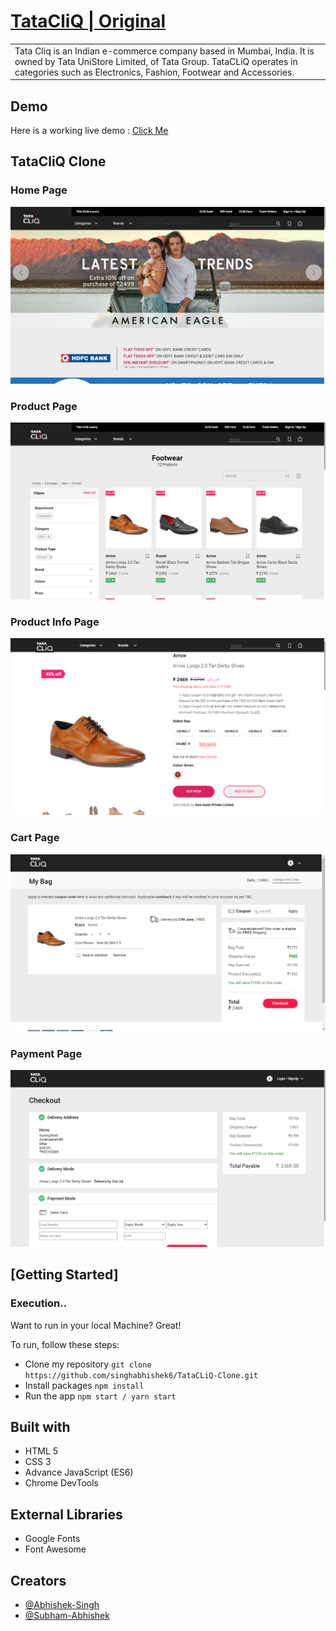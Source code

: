 # [TataCliQ | Original](https://www.tatacliq.com/)

<table>
<tr>
<td>
Tata Cliq is an Indian e-commerce company based in Mumbai, India. It is owned by Tata UniStore Limited, of Tata Group. TataCLiQ operates in categories such as Electronics, Fashion, Footwear and Accessories.
</td>
</tr>
</table>


## Demo
Here is a working live demo :  [Click Me](https://tatacliq.netlify.app/)


## TataCliQ Clone

### Home Page

![](https://github.com/singhabhishek6/portfolio/blob/master/src/img/Readme/tatacliq/tata%20(1).png)

### Product Page
![](https://github.com/singhabhishek6/portfolio/blob/master/src/img/Readme/tatacliq/tata%20(2).png)

### Product Info Page
![](https://github.com/singhabhishek6/portfolio/blob/master/src/img/Readme/tatacliq/tata%20(3).png)

### Cart Page
![](https://github.com/singhabhishek6/portfolio/blob/master/src/img/Readme/tatacliq/tata%20(4).png)

### Payment Page
![](https://github.com/singhabhishek6/portfolio/blob/master/src/img/Readme/tatacliq/tata%20(5).png)


## [Getting Started]

### Execution..
Want to run in your local Machine? Great!

To run, follow these steps:

- Clone my repository `git clone https://github.com/singhabhishek6/TataCLiQ-Clone.git`
- Install packages `npm install`
- Run the app `npm start / yarn start`


## Built with 

- HTML 5
- CSS 3
- Advance JavaScript (ES6)
- Chrome DevTools

## External Libraries

- Google Fonts
- Font Awesome

## Creators


- [@Abhishek-Singh](https://github.com/singhabhishek6)
- [@Subham-Abhishek](https://github.com/Subham-Abhisheke)

  
